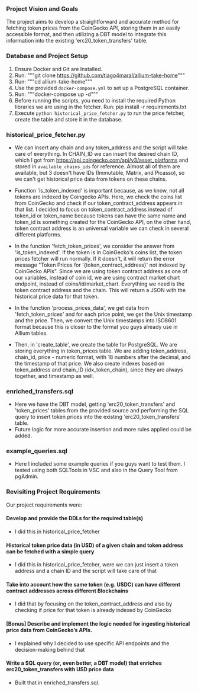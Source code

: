 ### Project Vision and Goals
The project aims to develop a straightforward and accurate method for fetching token prices from the CoinGecko API, storing them in an easily accessible format, and then utilizing a DBT model to integrate this information into the existing 'erc20_token_transfers' table.

### Database and Project Setup
1. Ensure Docker and Git are Installed.
2. Run: """git clone https://github.com/tiago4maral/allium-take-home"""
3. Run: """cd allium-take-home"""
4. Use the provided `docker-compose.yml` to set up a PostgreSQL container.
5. Run: """docker-compose up -d"""
6. Before running the scripts, you need to install the required Python libraries we are using in the fetcher. Run: pip install -r requirements.txt
7. Execute `python historical_price_fetcher.py` to run the price fetcher, create the table and store it in 
the database. 

### historical_price_fetcher.py
- We can insert any chain and any token_address and the script will take care of everything. In CHAIN_ID we can 
insert the desired chain ID, which I got from https://api.coingecko.com/api/v3/asset_platforms and 
stored in `available_chains_ids` for reference. Almost all of them are available, but 3 doesn't have IDs 
(Immutable, Matrix, and Picasso), so we can't get historical price data from tokens on these chains.

- Function 'is_token_indexed' is important because, as we know, not all tokens are indexed by Coingecko APIs. Here, we check the coins list from CoinGecko and check if our token_contract_address appears in that list. I decided to focus on token_contract_address instead of token_id or token_name because tokens can have the same name
and token_id is something created for the CoinGecko API, on the other hand, token contract address is an
universal variable we can check in several different platforms.

- In the function 'fetch_token_prices', we consider the answer from 'is_token_indexed'. If the token is in CoinGecko's coins list, the token prices fetcher will run normally. If it doesn't, it will return the error
message "Token Prices for '{token_contract_address}' not indexed by CoinGecko APIs". Since we are using
token contract address as one of our variables, instead of coin id, we are using contract market chart endpoint, 
instead of coins/id/market_chart. Everything we need is the token contract address and the chain. This will return
a JSON with the historical price data for that token. 

- In the function 'process_prices_data', we get data from 'fetch_token_prices' and for each price point, we get the Unix timestamp and the price. Then, we convert the Unix timestamps into ISO8601 format because this is closer to the format you guys already use in Allium tables.

- Then, in 'create_table', we create the table for PostgreSQL. We are storing everything in token_prices table. 
We are adding token_address, chain_id, price - numeric format, with 18 numbers after the decimal, and the timestamp of that price. We also create indexes based on token_address and chain_ID (idx_token_chain), since they are always together, and timestamp as well. 

### enriched_transfers.sql
- Here we have the DBT model, getting 'erc20_token_transfers' and 'token_prices' tables from the provided
source and performing the SQL query to insert token prices into the existing 'erc20_token_transfers' table. 
- Future logic for more accurate insertion and more rules applied could be added.

### example_queries.sql
- Here I included some example queries if you guys want to test them. I tested using both SQLTools in VSC
and also in the Query Tool from pgAdmin. 

### Revisiting Project Requirements
Our project requirements were:
#### Develop and provide the DDLs for the required table(s)
- I did this in historical_price_fetcher
#### Historical token price data (in USD) of a given chain and token address can be fetched with a simple query
- I did this in historical_price_fetcher, were we can just insert a token address and a chain ID and the
script will take care of that
#### Take into account how the same token (e.g. USDC) can have different contract addresses across different Blockchains
- I did that by focusing on the token_contract_address and also by checking if price for that token is already
indexed by CoinGecko
#### [Bonus] Describe and implement the logic needed for ingesting historical price data from CoinGecko’s APIs.
- I explained why I decided to use specific API endpoints and the decision-making behind that
#### Write a SQL query (or, even better, a DBT model) that enriches erc20_token_transfers with USD price data
- Built that in enriched_transfers.sql. 








